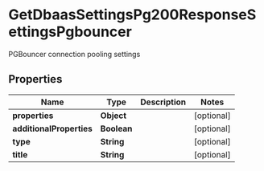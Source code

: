 

# GetDbaasSettingsPg200ResponseSettingsPgbouncer

PGBouncer connection pooling settings

## Properties

| Name | Type | Description | Notes |
|------------ | ------------- | ------------- | -------------|
|**properties** | **Object** |  |  [optional] |
|**additionalProperties** | **Boolean** |  |  [optional] |
|**type** | **String** |  |  [optional] |
|**title** | **String** |  |  [optional] |



